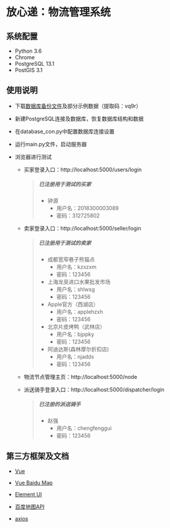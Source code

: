 # 放心递：物流管理系统

## 系统配置

- Python 3.6
- Chrome
- PostgreSQL 13.1
- PostGIS 3.1

## 使用说明

- 下载[数据库备份文件](https://pan.baidu.com/s/1eDBgKf9pAepLDfNyF8NjiQ)及部分示例数据（提取码：vq9r）

- 新建PostgreSQL连接及数据库，恢复数据库结构和数据

- 在database_con.py中配置数据库连接设置

- 运行main.py文件，启动服务器

- 浏览器进行测试

  - 买家登录入口：http://localhost:5000/users/login

    > ##### 已注册用于测试的买家
    >
    > - 钟源
    >   - 用户名：2018300003089
    >   - 密码：312725802

  - 卖家登录入口：http://localhost:5000/seller/login

    > ##### 已注册用于测试的卖家
    >
    > - 成都宽窄巷子熊猫点
    >   - 用户名：kzxzxm
    >   - 密码：123456
    > - 上海龙吴进口水果批发市场
    >   - 用户名：shlwsg
    >   - 密码：123456
    > - Apple官方（西湖店）
    >   - 用户名：applehzxh
    >   - 密码：123456
    > - 北京片皮烤鸭（武林店）
    >   - 用户名：bjppky
    >   - 密码：123456
    > - 阿迪达斯(森林摩尔折扣店)
    >   - 用户名：njadds
    >   - 密码：123456

  - 物流节点管理主页：http://localhost:5000/node

  - 派送骑手登录入口：http://localhost:5000/dispatcher/login

    > ##### 已注册的派送骑手
    >
    > - 赵强
    >   - 用户名：chengfenggui
    >   - 密码：123456

## 第三方框架及文档

- [Vue](https://cn.vuejs.org/)
- [Vue Baidu Map](https://dafrok.github.io/vue-baidu-map/#/zh/start/installation)

- [Element UI](https://element.eleme.cn/#/zh-CN/component/custom-theme)
- [百度地图API](http://lbsyun.baidu.com/index.php?title=jspopularGL)
- [axios](http://www.axios-js.com/)

